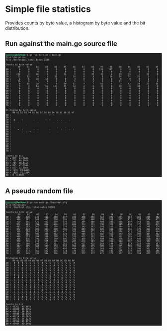 # Simple file statistics
Provides counts by byte value, a histogram by byte value and the bit distribution.
<h2>Run against the main.go source file</h2>

![main source](/main_go.png)

<h2>A pseudo random file</h2>

![random source](/random.png)
